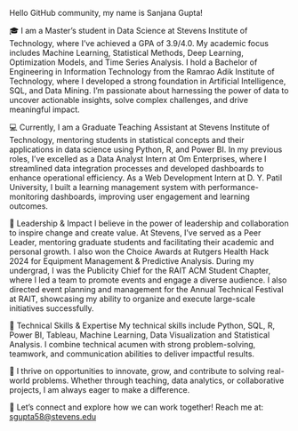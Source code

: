 Hello GitHub community, my name is Sanjana Gupta!

🎓 I am a Master’s student in Data Science at Stevens Institute of Technology, where I’ve achieved a GPA of 3.9/4.0. My academic focus includes Machine Learning, Statistical Methods, Deep Learning, Optimization Models, and Time Series Analysis. I hold a Bachelor of Engineering in Information Technology from the Ramrao Adik Institute of Technology, where I developed a strong foundation in Artificial Intelligence, SQL, and Data Mining. I’m passionate about harnessing the power of data to uncover actionable insights, solve complex challenges, and drive meaningful impact.

💻 Currently, I am a Graduate Teaching Assistant at Stevens Institute of Technology, mentoring students in statistical concepts and their applications in data science using Python, R, and Power BI. In my previous roles, I’ve excelled as a Data Analyst Intern at Om Enterprises, where I streamlined data integration processes and developed dashboards to enhance operational efficiency. As a Web Development Intern at D. Y. Patil University, I built a learning management system with performance-monitoring dashboards, improving user engagement and learning outcomes.

🌟 Leadership & Impact
I believe in the power of leadership and collaboration to inspire change and create value. At Stevens, I’ve served as a Peer Leader, mentoring graduate students and facilitating their academic and personal growth. I also won the Choice Awards at Rutgers Health Hack 2024 for Equipment Management & Predictive Analysis. During my undergrad, I was the Publicity Chief for the RAIT ACM Student Chapter, where I led a team to promote events and engage a diverse audience. I also directed event planning and management for the Annual Technical Festival at RAIT, showcasing my ability to organize and execute large-scale initiatives successfully.

💪 Technical Skills & Expertise
My technical skills include Python, SQL, R, Power BI, Tableau, Machine Learning, Data Visualization and Statistical Analysis. I combine technical acumen with strong problem-solving, teamwork, and communication abilities to deliver impactful results.

🚀 I thrive on opportunities to innovate, grow, and contribute to solving real-world problems. Whether through teaching, data analytics, or collaborative projects, I am always eager to make a difference.

📩 Let’s connect and explore how we can work together! Reach me at: sgupta58@stevens.edu

